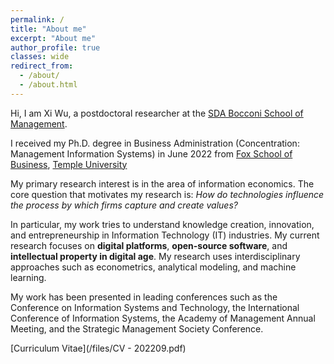 ```yaml
---
permalink: /
title: "About me"
excerpt: "About me"
author_profile: true
classes: wide
redirect_from: 
  - /about/
  - /about.html
---
```

Hi, I am Xi Wu, a postdoctoral researcher at the [SDA Bocconi School of Management](https://www.sdabocconi.it/en/home).

I received my Ph.D. degree in Business Administration (Concentration: Management Information Systems) in June 2022 from [Fox School of Business](https://www.fox.temple.edu/), [Temple University](https://www.temple.edu/)


My primary research interest is in the area of information economics. The core question that motivates my research is: *How do technologies influence the process by which firms capture and create values?*

In particular, my work tries to understand knowledge creation, innovation, and entrepreneurship in Information Technology (IT) industries. My current research focuses on **digital platforms**, **open-source software**, and **intellectual property in digital age**. My research uses interdisciplinary approaches such as econometrics, analytical modeling, and machine learning.


My work has been presented in leading conferences such as the Conference on Information Systems and Technology, the International Conference of Information Systems, the Academy of Management Annual Meeting, and the Strategic Management Society Conference.

[Curriculum Vitae](/files/CV - 202209.pdf)
